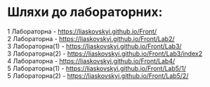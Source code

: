 # Шляхи до лабораторних:  

1 Лабораторна - https://liaskovskyi.github.io/Front/  
2 Лабораторна - https://liaskovskyi.github.io/Front/Lab2/  
3 Лабораторна(1) - https://liaskovskyi.github.io/Front/Lab3/  
3 Лабораторна(2) - https://liaskovskyi.github.io/Front/Lab3/index2  
4 Лабораторна - https://liaskovskyi.github.io/Front/Lab4/  
5 Лабораторна(1) - https://liaskovskyi.github.io/Front/Lab5/1/  
5 Лабораторна(2) - https://liaskovskyi.github.io/Front/Lab5/2/  
